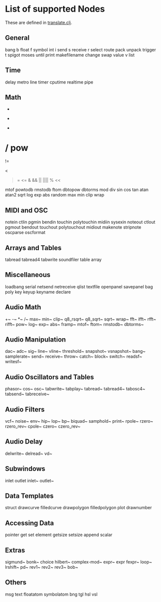 # List of supported Nodes

These are defined in [translate.clj](../src/clj_puredata/translate.clj#L13).

## General

bang
b
float
f
symbol
int
i
send
s
receive
r
select
route
pack
unpack
trigger
t
spigot
moses
until
print
makefilename
change
swap
value
v
list


## Time

delay
metro
line
timer
cputime
realtime
pipe


## Math

+
-
*
/
pow
==
!=
>
<
>=
<=
&
&&
||
||||
%
<<
>>
mtof
powtodb
rmstodb
ftom
dbtopow
dbtorms
mod
div
sin
cos
tan
atan
atan2
sqrt
log
exp
abs
random
max
min
clip
wrap

## MIDI and OSC

notein
ctlin
pgmin
bendin
touchin
polytouchin
midiin
sysexin
noteout
ctlout
pgmout
bendout
touchout
polytouchout
midiout
makenote
stripnote
oscparse
oscformat

## Arrays and Tables

tabread
tabread4
tabwrite
soundfiler
table
array

## Miscellaneous

loadbang
serial
netsend
netreceive
qlist
textfile
openpanel
savepanel
bag
poly
key
keyup
keyname
declare

## Audio Math

+~
-~
*~
/~
max~
min~
clip~
q8_rsqrt~
q8_sqrt~
sqrt~
wrap~
fft~
ifft~
rfft~
rifft~
pow~
log~
exp~
abs~
framp~
mtof~
ftom~
rmstodb~
dbtorms~

## Audio Manipulation    

dac~
adc~
sig~
line~
vline~
threshold~
snapshot~
vsnapshot~
bang~
samplerate~
send~
receive~
throw~
catch~
block~
switch~
readsf~
writesf~

## Audio Oscillators and Tables

phasor~
cos~
osc~
tabwrite~
tabplay~
tabread~
tabread4~
tabosc4~
tabsend~
tabreceive~

## Audio Filters

vcf~
noise~
env~
hip~
lop~
bp~
biquad~
samphold~
print~
rpole~
rzero~
rzero_rev~
cpole~
czero~
czero_rev~

## Audio Delay

delwrite~
delread~
vd~
                    
## Subwindows

inlet
outlet
inlet~
outlet~

## Data Templates

struct
drawcurve
filledcurve
drawpolygon
filledpolygon
plot
drawnumber

## Accessing Data

pointer
get
set
element
getsize
setsize
append
scalar

## Extras

sigmund~
bonk~
choice
hilbert~
complex-mod~
expr~
expr
fexpr~
loop~
lrshift~
pd~
rev1~
rev2~
rev3~
bob~

## Others

msg
text
floatatom
symbolatom
bng
tgl
hsl
vsl

